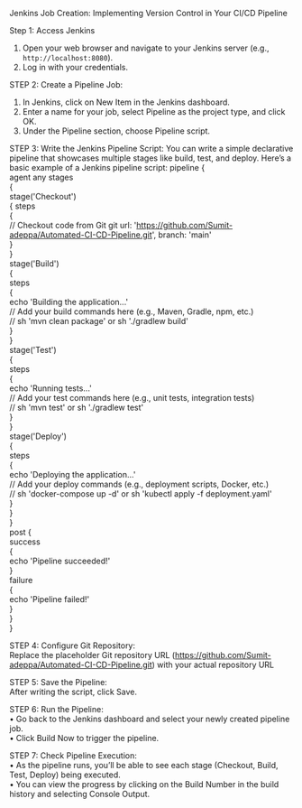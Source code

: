 Jenkins Job Creation: Implementing Version Control in Your CI/CD Pipeline

Step 1: Access Jenkins
1.	Open your web browser and navigate to your Jenkins server (e.g., `http://localhost:8080`).
2.	Log in with your credentials.


STEP 2: Create a Pipeline Job:
1.	In Jenkins, click on New Item in the Jenkins dashboard.
2.	Enter a name for your job, select Pipeline as the project type, and click OK.
3.	Under the Pipeline section, choose Pipeline script.

STEP 3: Write the Jenkins Pipeline Script:
You can write a simple declarative pipeline that showcases multiple stages like build, test, and deploy.
Here’s a basic example of a Jenkins pipeline script:
 pipeline { <br>
 agent any stages <br>
 {<br>
stage('Checkout') <br>
{ 
steps <br>
{<br>
// Checkout code from Git
git url: 'https://github.com/Sumit-adeppa/Automated-CI-CD-Pipeline.git', branch: 'main'<br>
}<br>
}<br>
stage('Build')<br> {<br> steps<br> {<br>
echo 'Building the application...'<br>
// Add your build commands here (e.g., Maven, Gradle, npm, etc.)<br>
// sh 'mvn clean package' or sh './gradlew build'<br>
}<br>
}<br>
stage('Test') <br>{ <br>steps<br> {<br>
echo 'Running tests...'<br>
// Add your test commands here (e.g., unit tests, integration tests)<br>
// sh 'mvn test' or sh './gradlew test'<br>
}<br>
}<br>
stage('Deploy') <br>{ <br>
steps <br>
{<br>
echo 'Deploying the application...'<br>
// Add your deploy commands (e.g., deployment scripts, Docker, etc.)<br>
// sh 'docker-compose up -d' or sh 'kubectl apply -f deployment.yaml'<br>
}<br>
}<br>
}<br>
post { <br>
success <br>
{<br>
echo 'Pipeline succeeded!'<br>
}<br>
failure<br> 
{<br>
echo 'Pipeline failed!'<br>
}<br>
}<br>
}<br>

STEP 4: Configure Git Repository:<br>
Replace the placeholder Git repository URL (https://github.com/Sumit-adeppa/Automated-CI-CD-Pipeline.git) with your actual repository URL<br>
 
 
STEP 5: Save the Pipeline:<br>
After writing the script, click Save.<br>


STEP 6: Run the Pipeline:<br>
•	Go back to the Jenkins dashboard and select your newly created pipeline job.<br>
•	Click Build Now to trigger the pipeline.<br>


STEP 7: Check Pipeline Execution:<br>
•	As the pipeline runs, you’ll be able to see each stage (Checkout, Build, Test, Deploy) being executed.<br>
•	You can view the progress by clicking on the Build Number in the build history and selecting Console Output.<br>
